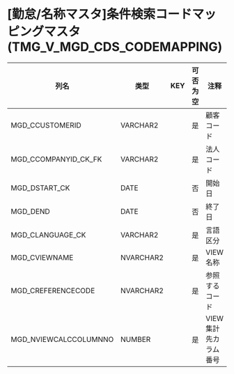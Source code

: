# [勤怠/名称マスタ]条件検索コードマッピングマスタ(TMG_V_MGD_CDS_CODEMAPPING)
| 列名   | 类型   | KEY  | 可否为空 | 注释   |
| ---- | ---- | ---- | ---- | ---- |
|MGD_CCUSTOMERID|VARCHAR2||是|顧客コード|
|MGD_CCOMPANYID_CK_FK|VARCHAR2||是|法人コード|
|MGD_DSTART_CK|DATE||否|開始日|
|MGD_DEND|DATE||否|終了日|
|MGD_CLANGUAGE_CK|VARCHAR2||是|言語区分|
|MGD_CVIEWNAME|NVARCHAR2||是|VIEW名称|
|MGD_CREFERENCECODE|NVARCHAR2||是|参照するコード|
|MGD_NVIEWCALCCOLUMNNO|NUMBER||是|VIEW集計先カラム番号|
